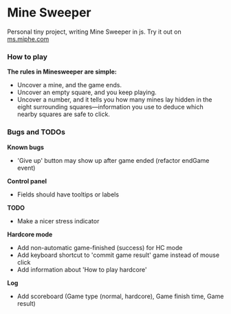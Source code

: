 Mine Sweeper
===========

Personal tiny project, writing Mine Sweeper in js. Try it out on [ms.miphe.com](http://ms.miphe.com)

### How to play

**The rules in Minesweeper are simple:**

- Uncover a mine, and the game ends.
- Uncover an empty square, and you keep playing.
- Uncover a number, and it tells you how many mines lay hidden in the eight surrounding squares—information you use to deduce which nearby squares are safe to click.

### Bugs and TODOs

**Known bugs**
- 'Give up' button may show up after game ended (refactor endGame event)

**Control panel**
- Fields should have tooltips or labels

**TODO**
- Make a nicer stress indicator

**Hardcore mode**
- Add non-automatic game-finished (success) for HC mode
- Add keyboard shortcut to 'commit game result' game instead of mouse click
- Add information about 'How to play hardcore'

**Log**
- Add scoreboard (Game type (normal, hardcore), Game finish time, Game result)
